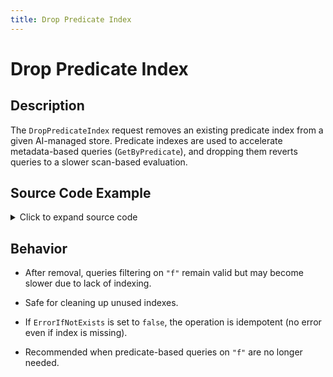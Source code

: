 ```yaml
---
title: Drop Predicate Index
---
```


# Drop Predicate Index

## Description

The `DropPredicateIndex` request removes an existing predicate index from a given AI-managed store. Predicate indexes are used to accelerate metadata-based queries (`GetByPredicate`), and dropping them reverts queries to a slower scan-based evaluation.

## Source Code Example

<details>
  <summary>Click to expand source code</summary>

```go
package main

import (
  "context"
  "fmt"
  "log"
  "time"


  "google.golang.org/grpc"
  "google.golang.org/grpc/credentials/insecure"


  aiquery "github.com/deven96/ahnlich/sdk/ahnlich-client-go/grpc/ai/query"
  aisvc "github.com/deven96/ahnlich/sdk/ahnlich-client-go/grpc/services/ai_service"
)


const AIAddr = "127.0.0.1:1370"


// ExampleAIClient wraps the connection + AIService client
type ExampleAIClient struct {
  conn   *grpc.ClientConn
  client aisvc.AIServiceClient
  ctx    context.Context
}


// NewAIClient creates and connects the AI client
func NewAIClient(ctx context.Context) (*ExampleAIClient, error) {
  conn, err := grpc.DialContext(ctx, AIAddr,
      grpc.WithTransportCredentials(insecure.NewCredentials()),
      grpc.WithBlock(),
  )
  if err != nil {
      return nil, fmt.Errorf("failed to dial AI server %q: %w", AIAddr, err)
  }
  client := aisvc.NewAIServiceClient(conn)
  return &ExampleAIClient{conn: conn, client: client, ctx: ctx}, nil
}


func (c *ExampleAIClient) Close() error {
  return c.conn.Close()
}


// ---- DropPredIndex standalone ----
func (c *ExampleAIClient) exampleDropPredicateIndexAI() error {
  _, err := c.client.DropPredIndex(c.ctx, &aiquery.DropPredIndex{
      Store:            "ai_store",
      Predicates:       []string{"f"},
      ErrorIfNotExists: true,
  })
  if err != nil {
      return err
  }
  fmt.Println(" Successfully dropped predicate index for Predicates: [\"f\"] in store ai_store")
  return nil
}


func main() {
  ctx, cancel := context.WithTimeout(context.Background(), 15*time.Second)
  defer cancel()


  client, err := NewAIClient(ctx)
  if err != nil {
      log.Fatalf(" Failed to create AI client: %v", err)
  }
  defer client.Close()


  if err := client.exampleDropPredicateIndexAI(); err != nil {
      log.Fatalf(" DropPredIndex failed: %v", err)
  }
}
```

</details>

## Behavior

- After removal, queries filtering on `"f"` remain valid but may become slower due to lack of indexing.

- Safe for cleaning up unused indexes.

- If `ErrorIfNotExists` is set to `false`, the operation is idempotent (no error even if index is missing).

- Recommended when predicate-based queries on `"f"` are no longer needed.
